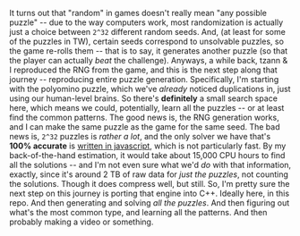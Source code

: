 It turns out that "random" in games doesn't really mean "any possible puzzle" -- due to the way computers work, most randomization is actually just a choice between `2^32` different random seeds.
And, (at least for some of the puzzles in TW), certain seeds correspond to unsolvable puzzles, so the game re-rolls them -- that is to say, it generates another puzzle (so that the player can actually *beat* the challenge).
Anyways, a while back, tzann & I reproduced the RNG from the game, and this is the next step along that journey -- reproducing entire puzzle generation. Specifically, I'm starting with the polyomino puzzle, which we've *already* noticed duplications in, just using our human-level brains. So there's __definitely__ a small search space here, which means we could, potentially, learn all the puzzles -- or at least find the common patterns. 
The good news is, the RNG generation works, and I can make the same puzzle as the game for the same seed. The bad news is, `2^32` puzzles is *rather a lot*, and the only solver we have that's __100% accurate__ is [written in javascript](https://github.com/jbzdarkid/witness-puzzles), which is not particularly fast. By my back-of-the-hand estimation, it would take about 15,000 CPU hours to find all the solutions -- and I'm not even sure what we'd *do* with that information, exactly, since it's around 2 TB of raw data for *just the puzzles*, not counting the solutions. Though it does compress well, but still.
So, I'm pretty sure the next step on this journey is porting that engine into C++. Ideally here, in this repo. And then generating and solving *all the puzzles*. And then figuring out what's the most common type, and learning all the patterns. And then probably making a video or something.
